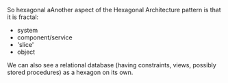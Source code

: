 So hexagonal aAnother aspect of the Hexagonal Architecture pattern is that it is fractal: 

- system
- component/service
- 'slice'
- object


 We can also see a relational database (having constraints, views, possibly stored procedures) as a hexagon on its own.
 